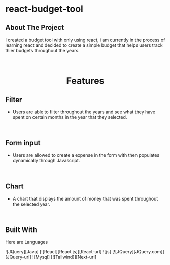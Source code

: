 # react-budget-tool
<!-- ABOUT THE PROJECT -->
## About The Project



I created a budget tool with only using react, i am currently in the process of learning react and decided to create a simple budget that helps users track thier budgets throughout the years. <p>&nbsp;</p>


<h1 align="center">Features</h1>

## Filter
* Users are able to filter throughout the years and see what they have spent on certain months in the year that they selected. <p>&nbsp;</p>


## Form input
* Users are allowed to create a expense in the form with then populates dynamically through Javascript. <p>&nbsp;</p>


## Chart
* A chart that displays the amount of money that was spent throughout the selected year.<p>&nbsp;</p>



## Built With

Here are Languages

![JQuery][Java]
[![React][React.js]][React-url]
![js]
[![JQuery][JQuery.com]][JQuery-url]
![Mysql]
[![Tailwind]][Next-url]

<p>&nbsp;</p>
<p>&nbsp;</p>
